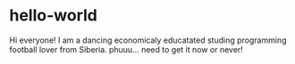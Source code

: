 # hello-world
Hi everyone!
I am a dancing economicaly educatated studing programming football lover from Siberia.
phuuu...
need to get it now or never!
